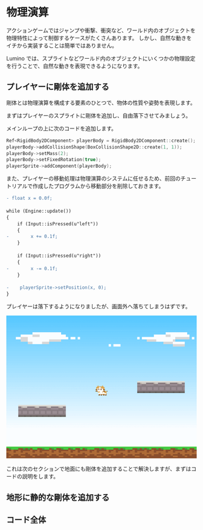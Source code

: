 物理演算
==========

アクションゲームではジャンプや衝撃、衝突など、ワールド内のオブジェクトを物理特性によって制御するケースがたくさんあります。
しかし、自然な動きをイチから実装することは簡単ではありません。

Lumino では、スプライトなどワールド内のオブジェクトにいくつかの物理設定を行うことで、自然な動きを表現できるようになります。


プレイヤーに剛体を追加する
----------

剛体とは物理演算を構成する要素のひとつで、物体の性質や姿勢を表現します。

まずはプレイヤーのスプライトに剛体を追加し、自由落下させてみましょう。

メインループの上に次のコードを追加します。

```cpp
Ref<RigidBody2DComponent> playerBody = RigidBody2DComponent::create();
playerBody->addCollisionShape(BoxCollisionShape2D::create(1, 1));
playerBody->setMass(2);
playerBody->setFixedRotation(true);
playerSprite->addComponent(playerBody);
```

また、プレイヤーの移動処理は物理演算のシステムに任せるため、前回のチュートリアルで作成したプログラムから移動部分を削除しておきます。


```diff
- float x = 0.0f;

while (Engine::update())
{
    if (Input::isPressed(u"left"))
    {
-        x += 0.1f;
    }

    if (Input::isPressed(u"right"))
    {
-        x -= 0.1f;
    }

-    playerSprite->setPosition(x, 0);
}
```

プレイヤーは落下するようになりましたが、画面外へ落ちてしまうはずです。

![](img/physics-1.gif)

これは次のセクションで地面にも剛体を追加することで解決しますが、まずはコードの説明をします。











地形に静的な剛体を追加する
----------



コード全体
----------


